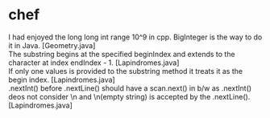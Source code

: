 # chef
I had enjoyed the long long int range 10^9 in cpp. BigInteger is the way to do it in Java. [Geometry.java] <br />
The substring begins at the specified beginIndex and extends to the character at index endIndex - 1. [Lapindromes.java] <br />
If only one values is provided to the substring method it treats it as the begin index. [Lapindromes.java] <br />
.nextInt() before .nextLine() should have a scan.next() in b/w as .nextInt() deos not consider \n and \n(empty string) is accepted by the .nextLine(). [Lapindromes.java] <br />
